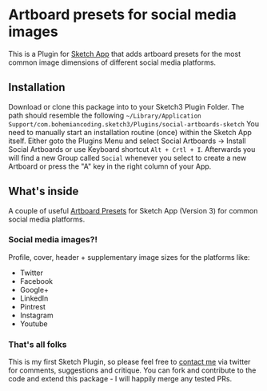 # Artboard presets for social media images
This is a Plugin for [Sketch App](http://www.sketchapp.com) that adds artboard presets for the most common image dimensions of
different social media platforms.

## Installation
Download or clone this package into to your Sketch3 Plugin Folder. The path should resemble the following
```~/Library/Application Support/com.bohemiancoding.sketch3/Plugins/social-artboards-sketch``` You need to manually start an installation routine (once) within the Sketch App itself. Either goto the Plugins Menu and select Social Artboards -> Install Social Artboards or use Keyboard shortcut
```Alt + Crtl + I```. Afterwards you will find a new Group called ```Social``` whenever you select to create a new Artboard or press the "A" key in the right column of your App.

## What's inside
A couple of useful [Artboard Presets](http://www.sketchapp.com/support/documentation/09-grouping/2-artboards.html) for Sketch App (Version 3) for common social media platforms.

### Social media images?!
Profile, cover, header + supplementary image sizes for the platforms like:

 - Twitter
 - Facebook
 - Google+
 - LinkedIn
 - Pintrest
 - Instagram
 - Youtube

### That's all folks
This is my first Sketch Plugin, so please feel free to [contact me](http://bit.ly/1MSRFbd) via twitter for comments, suggestions and critique. You can fork and contribute to the code and extend this package - I will happily merge any tested PRs.
